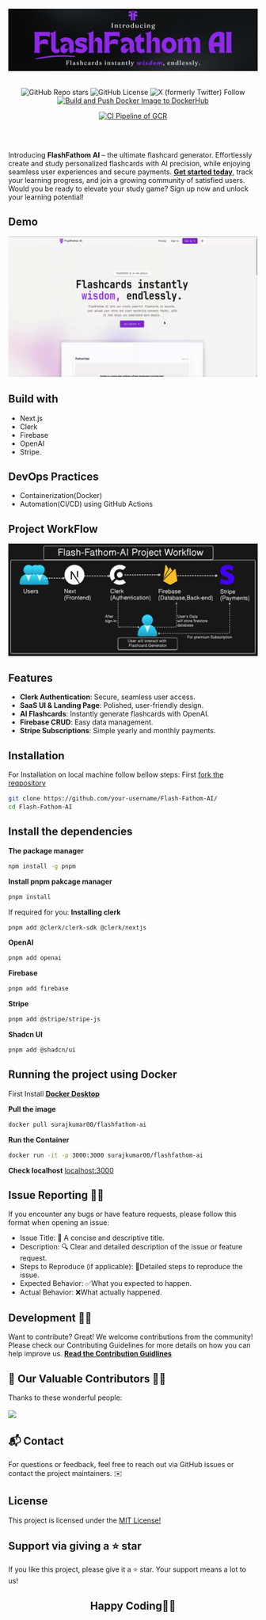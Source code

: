 ![flashfathom-ai](./public//Flash-Fathom-AI-Banner.png)

<div align="center">
  
</br>
    <img alt="GitHub Repo stars" src="https://img.shields.io/github/stars/Suraj-kumar00/Flash-Fathom-AI?logo=github"> </img>
    <img alt="GitHub License" src="https://img.shields.io/github/license/Suraj-kumar00/Flash-Fathom-AI"></img>
    <img alt="X (formerly Twitter) Follow" src="https://img.shields.io/twitter/follow/surajk_umar01"></img
                                                                                                       
[![Build and Push Docker Image to DockerHub](https://github.com/Suraj-kumar00/Flash-Fathom-AI/actions/workflows/publish-to-dockerhub.yml/badge.svg?branch=main)](https://github.com/Suraj-kumar00/Flash-Fathom-AI/actions/workflows/publish-to-dockerhub.yml)
                                                                                                      
[![CI Pipeline of GCR](https://github.com/Suraj-kumar00/Flash-Fathom-AI/actions/workflows/pulish-to-gcr.yml/badge.svg)](https://github.com/Suraj-kumar00/Flash-Fathom-AI/actions/workflows/pulish-to-gcr.yml)

<br>
</div>
<br>
  

Introducing **FlashFathom AI** – the ultimate flashcard generator. Effortlessly create and study personalized flashcards with AI precision, while enjoying seamless user experiences and secure payments. 
[**Get started today**](https://flash-fathom-ai.vercel.app/), track your learning progress, and join a growing community of satisfied users. Would you be ready to elevate your study game? Sign up now and unlock your learning potential!

## Demo
<div align="center">
  <img src="./public/Flash-Fathom-AI-Signin-And-Card.gif" alt="Tutorial to demonstrate signin and generating flash cards" width="1000" ></img>
</div>


## Build with
- Next.js
- Clerk
- Firebase
- OpenAI
- Stripe.

## DevOps Practices
- Containerization(Docker)
- Automation(CI/CD) using GitHub Actions


## Project WorkFlow
![](./public/Flash-Fathom-AI-WorkFlow.png)



## Features
- **Clerk Authentication**: Secure, seamless user access.
- **SaaS UI & Landing Page**: Polished, user-friendly design.
- **AI Flashcards**: Instantly generate flashcards with OpenAI.
- **Firebase CRUD**: Easy data management.
- **Stripe Subscriptions**: Simple yearly and monthly payments.

## Installation 
For Installation on local machine follow bellow steps:
First [fork the reqpository](https://github.com/Suraj-kumar00/Flash-Fathom-AI/fork)

```sh
git clone https://github.com/your-username/Flash-Fathom-AI/
cd Flash-Fathom-AI
```
## Install the dependencies
**The package manager**
```sh
npm install -g pnpm
```
**Install pnpm pakcage manager**
```sh
pnpm install
```

If required for you: 
**Installing clerk**
```bash
pnpm add @clerk/clerk-sdk @clerk/nextjs
```

**OpenAI**
```bash
pnpm add openai
```

**Firebase**
```bash
pnpm add firebase
```
**Stripe**
```bash
pnpm add @stripe/stripe-js
```
**Shadcn UI**
```bash
pnpm add @shadcn/ui
```

## Running the project using Docker
First Install [**Docker Desktop**](https://www.docker.com/products/docker-desktop/)

**Pull the image**
```bash
docker pull surajkumar00/flashfathom-ai 
```
**Run the Container**
```bash
docker run -it -p 3000:3000 surajkumar00/flashfathom-ai
```
**Check localhost**
[localhost:3000](localhost:3000)


## Issue Reporting 🐛✨
If you encounter any bugs or have feature requests, please follow this format when opening an issue:

- Issue Title: 📝 A concise and descriptive title.
- Description: 🔍 Clear and detailed description of the issue or feature request.
- Steps to Reproduce (if applicable): 🚶Detailed steps to reproduce the issue.
- Expected Behavior: ✅What you expected to happen.
- Actual Behavior: ❌What actually happened.

## Development 👨‍💻
Want to contribute? Great!
We welcome contributions from the community! Please check our Contributing Guidelines for more details on how you can help improve us.
[**Read the Contribution Guidlines**](https://github.com/Suraj-kumar00/Flash-Fathom-AI/blob/main/CONTRIBUTING.md)





## 👀 Our Valuable Contributors 💖✨

Thanks to these wonderful people:
<br/>
<br/>
<a href="https://github.com/Suraj-kumar00/Flash-Fathom-AI/graphs/contributors">
  <img src="https://contrib.rocks/image?repo=Suraj-kumar00/Flash-Fathom-AI" />
</a>

 
## 📬 Contact
For questions or feedback, feel free to reach out via GitHub issues or contact the project maintainers. ✉️

## License

This project is licensed under the [MIT License!](https://github.com/Suraj-kumar00/Flash-Fathom-AI/blob/main/LICENSE)

## Support via giving a ⭐ star 

If you like this project, please give it a ⭐ star. Your support means a lot to us!

<h2 align="center"> Happy Coding🚀✨</h2>

